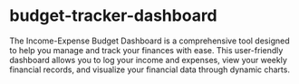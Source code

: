 # budget-tracker-dashboard
The Income-Expense Budget Dashboard is a comprehensive tool designed to help you manage and track your finances with ease. This user-friendly dashboard allows you to log your income and expenses, view your weekly financial records, and visualize your financial data through dynamic charts.

